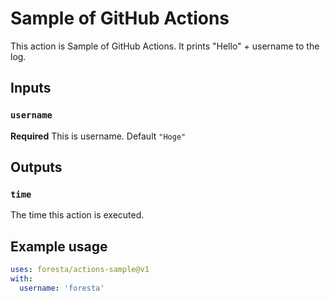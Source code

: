 # Sample of GitHub Actions

This action is Sample of GitHub Actions.
It prints "Hello" + username to the log.

## Inputs

### `username`

**Required** This is username. Default `"Hoge"`

## Outputs

### `time`

The time this action is executed.

## Example usage

```yml
uses: foresta/actions-sample@v1
with:
  username: 'foresta'
```
